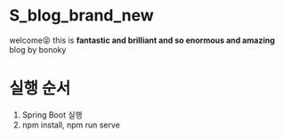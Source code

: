 # S_blog_brand_new
welcome😝 this is **fantastic and brilliant and so enormous and amazing** blog by bonoky

# 실행 순서
1. Spring Boot 실행
2. npm install, npm run serve
